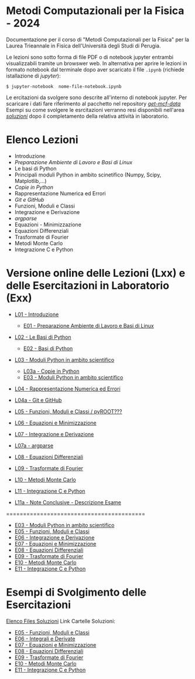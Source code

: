 # Metodi Computazionali per la Fisica - 2024

Documentazione per il corso di "Metodi Computazionali per la Fisica"
per la Laurea Trieannale in Fisica dell'Università degli Studi di Perugia.

Le lezioni sono sotto forma di file PDF o di notebook jupyter entrambi visualizzabili tramite un browswer web.
In alternativa per aprire le lezioni in formato notebook dal terminale dopo aver scaricato il file `.ipynb` (richiede istallazione di _jupyter_):

    $ jupyter-notebook  nome-file-notebook.ipynb

    

Le ercitazioni da svolgere sono descrite all'interno di notebook jupyter.
Per scaricare i dati fare riferimento al pacchetto nel repository [*get-mcf-data*](https://github.com/s-germani/get-mcf-data)
Esempi su come svolgere le esrcitazioni verranno resi disponibili nell'area [*soluzioni*](https://github.com/s-germani/metodi-computazionali-fisica-2024/tree/main/soluzioni) dopo il completamento della relativa attività in laboratorio.


Elenco Lezioni
==============
* Introduzione
* *Preparazione Ambiente di Lavoro e Basi di Linux*
* Le basi di Python
* Principali moduli Python in ambito scinetifico (Numpy, Scipy, Matplotlib,...)
* *Copie in Python*
* Rappresentazione Numerica ed Errori
* *Git e GitHub*
* Funzioni, Moduli e Classi
* Integrazione e Derivazione
* *argparse*
* Equazioni - Minimizzazione
* Equazioni Differenziali
* Trasformate di Fourier
* Metodi Monte Carlo
* Integrazione C e Python




Versione online delle Lezioni (Lxx)  e delle Esercitazioni in Laboratorio (Exx)
=========================================
* [L01  - Introduzione](slides/L01_MetodiComputazionali_Intro.pdf)
  * [E01 - Preparazione Ambiente di Lavoro e Basi di Linux](slides/E01_Terminale_Linux.pdf)

* [L02  - Le Basi di Python](notebooks/lezioni/L02_BasiPython.ipynb)
  * [E02 - Basi di Python](notebooks/esercitazioni/E02_BasiPython.ipynb)
  
* [L03  - Moduli Python in ambito scientifico](notebooks/lezioni/L03_NumpyScipyMatplotlib.ipynb)
  * [L03a - Copie in Python](notebooks/lezioni/L03a_PythonCopy.ipynb)
  * [E03 - Moduli Python in ambito scientifico](soluzioni/E03)

* [L04  - Rappresentazione Numerica ed Errori](notebooks/lezioni/L04_Rappresentazioni_ed_Errori_Numerici.ipynb)
* [L04a - Git e GitHub](notebooks/lezioni/L04a_Github.ipynb)

* [L05  - Funzioni, Moduli e Classi / pyROOT???](notebooks/lezioni/L05_Funzioni_Moduli_e_Classi.ipynb)

* [L06  - Equazioni e Minimizzazione](notebooks/lezioni/L06_Equazioni_Minimizzazione.ipynb)

* [L07  - Integrazione e Derivazione](notebooks/lezioni/L07_Integrazione_e_Derivazione.ipynb)
* [L07a - argparse](notebooks/lezioni/L07a_argparse.ipynb)


* [L08  - Equazioni Differenziali](notebooks/lezioni/L08_EquazioniDifferenziali.ipynb)

* [L09  - Trasformate di Fourier](notebooks/lezioni/L09_TrasformateFourier.ipynb)

* [L10  - Metodi Monte Carlo](notebooks/lezioni/L10_MonteCarlo.ipynb)

* [L11  - Integrazione C e Python](notebooks/lezioni/L11_CePython.ipynb)

* [L11a - Note Conclusive - Descrizione Esame](notebooks/lezioni/L11a_NoteConclusive_DescrizioneEsame.ipynb)




=========================================

* [E03 - Moduli Python in ambito scientifico ](notebooks/esercitazioni/E03_NumpyScipyMatplotlib.ipynb)
* [E05 - Funzioni, Moduli e Classi](notebooks/esercitazioni/E05_Funzioni_Moduli_e_Classi.ipynb)
* [E06 - Integrazione e Derivazione](notebooks/esercitazioni/E06_Integrazione_e_Derivazione.ipynb)
* [E07 - Equazioni e Minimizzazione](notebooks/esercitazioni/E07_Equazioni_Minimizzazione.ipynb)
* [E08 - Equazioni Differenziali](notebooks/esercitazioni/E08_EquazioniDifferenziali.ipynb)
* [E09 - Trasformate di Fourier](notebooks/esercitazioni/E09_TrasformateFourier.ipynb)
* [E10 - Metodi Monte Carlo](notebooks/esercitazioni/E10_MonteCarlo.ipynb)
* [E11 - Integrazione C e Python](notebooks/esercitazioni/E11_C-Python.ipynb)


Esempi di Svolgimento delle Esercitazioni
=========================================

[Elenco Files Soluzioni](soluzioni/ELENCO_SOLUZIONI.md)
Link Cartelle Soluzioni:


* [E05 - Funzioni, Moduli e Classi](soluzioni/E05)
* [E06 - Integrali e Derivate](soluzioni/E06)
* [E07 - Equazioni e Minimizzazione](soluzioni/E07)
* [E08 - Equazioni Differenziali](soluzioni/E08)
* [E09 - Trasformate di Fourier](soluzioni/E09)
* [E10 - Metodi Monte Carlo](soluzioni/E10)
* [E11 - Integrazione C e Python](soluzioni/E11)

